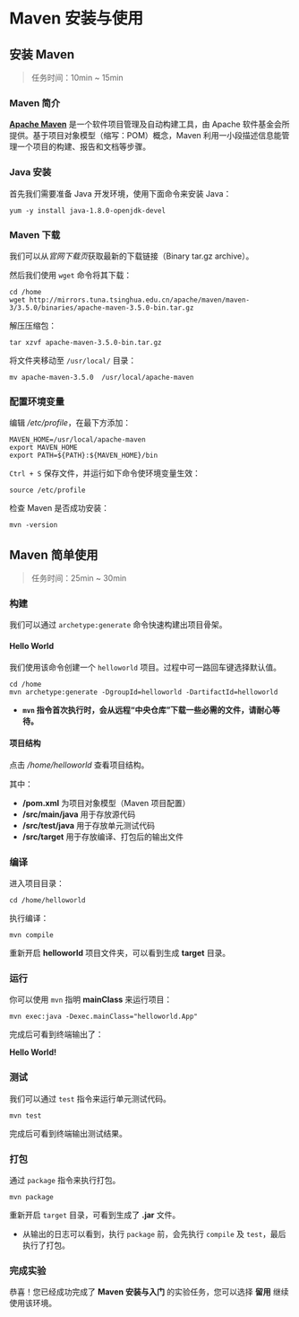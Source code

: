 <div class="lab-edi-doc"><h1 id="maven-">Maven 安装与使用</h1>
<h2 id="-maven">安装 Maven</h2>
<blockquote>
<p>任务时间：10min ~ 15min</p>
</blockquote>
<h3 id="maven-">Maven 简介</h3>
<p><strong><a target="_blank" href="http://maven.apache.org/" title="null">Apache Maven</a></strong> 是一个软件项目管理及自动构建工具，由 Apache 软件基金会所提供。基于项目对象模型（缩写：POM）概念，Maven 利用一小段描述信息能管理一个项目的构建、报告和文档等步骤。</p>
<h3 id="java-">Java 安装</h3>
<p>首先我们需要准备 Java 开发环境，使用下面命令来安装 Java：</p>
<pre><code>yum -y install java-1.8.0-openjdk-devel
</code></pre><h3 id="maven-">Maven 下载</h3>
<p>我们可以从<em>官网下载页</em>获取最新的下载链接（Binary tar.gz archive）。</p>
<p>然后我们使用 <code>wget</code> 命令将其下载：</p>
<pre><code>cd /home
wget http://mirrors.tuna.tsinghua.edu.cn/apache/maven/maven-3/3.5.0/binaries/apache-maven-3.5.0-bin.tar.gz
</code></pre><p>解压压缩包：</p>
<pre><code>tar xzvf apache-maven-3.5.0-bin.tar.gz
</code></pre><p>将文件夹移动至 <code>/usr/local/</code> 目录：</p>
<pre><code>mv apache-maven-3.5.0  /usr/local/apache-maven
</code></pre><h3 id="-">配置环境变量</h3>
<p>编辑 <em>/etc/profile</em>，在最下方添加：</p>
<pre><code>MAVEN_HOME=/usr/local/apache-maven
export MAVEN_HOME
export PATH=${PATH}:${MAVEN_HOME}/bin
</code></pre><p><code>Ctrl + S</code> 保存文件，并运行如下命令使环境变量生效：</p>
<pre><code>source /etc/profile
</code></pre><p>检查 Maven 是否成功安装：</p>
<pre><code>mvn -version
</code></pre><h2 id="maven-">Maven 简单使用</h2>
<blockquote>
<p>任务时间：25min ~ 30min</p>
</blockquote>
<h3 id="-">构建</h3>
<p>我们可以通过 <code>archetype:generate</code> 命令快速构建出项目骨架。</p>
<h4 id="hello-world">Hello World</h4>
<p>我们使用该命令创建一个 <code>helloworld</code> 项目。过程中可一路回车键选择默认值。</p>
<pre><code>cd /home
mvn archetype:generate -DgroupId=helloworld -DartifactId=helloworld
</code></pre><ul>
<li><strong> <code>mvn</code> 指令首次执行时，会从远程“中央仓库”下载一些必需的文件，请耐心等待。</strong></li>
</ul>
<h4 id="-">项目结构</h4>
<p>点击 <em>/home/helloworld</em> 查看项目结构。</p>
<p>其中：</p>
<ul>
<li><strong>/pom.xml</strong> 为项目对象模型（Maven 项目配置）</li>
<li><strong>/src/main/java</strong> 用于存放源代码</li>
<li><strong>/src/test/java</strong> 用于存放单元测试代码</li>
<li><strong>/src/target</strong> 用于存放编译、打包后的输出文件</li>
</ul>
<h3 id="-">编译</h3>
<p>进入项目目录：</p>
<pre><code>cd /home/helloworld
</code></pre><p>执行编译：</p>
<pre><code>mvn compile
</code></pre><p>重新开启 <strong>helloworld</strong> 项目文件夹，可以看到生成 <strong>target</strong> 目录。</p>
<h3 id="-">运行</h3>
<p>你可以使用 <code>mvn</code> 指明 <strong>mainClass</strong> 来运行项目：</p>
<pre><code>mvn exec:java -Dexec.mainClass="helloworld.App"
</code></pre><p>完成后可看到终端输出了：</p>
<p><strong>Hello World!</strong></p>
<h3 id="-">测试</h3>
<p>我们可以通过 <code>test</code> 指令来运行单元测试代码。</p>
<pre><code>mvn test
</code></pre><p>完成后可看到终端输出测试结果。</p>
<h3 id="-">打包</h3>
<p>通过 <code>package</code> 指令来执行打包。</p>
<pre><code>mvn package
</code></pre><p>重新开启 <code>target</code> 目录，可看到生成了 <strong>.jar</strong> 文件。</p>
<ul>
<li>从输出的日志可以看到，执行 <code>package</code> 前，会先执行 <code>compile</code> 及 <code>test</code>，最后执行了打包。</li>
</ul>
<h3 id="-">完成实验</h3>
<p>恭喜！您已经成功完成了 <strong>Maven 安装与入门</strong> 的实验任务，您可以选择 <strong>留用</strong> 继续使用该环境。</p>
</div>
